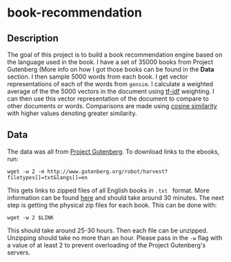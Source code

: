 # book-recommendation
## Description
The goal of this project is to build a book recommendation engine based on the language used in the book. I have a set of 35000 books from Project Gutenberg (More info on how I got those books can be found in the **Data** section. I then sample 5000 words from each book. I get vector representations of each of the words from ```gensim```. I calculate a weighted average of the the 5000 vectors in the document using [tf-idf](https://en.wikipedia.org/wiki/Tf%E2%80%93idf) weighting. I can then use this vector representation of the document to compare to other documents or words. Comparisons are made using [cosine similarity](https://en.wikipedia.org/wiki/Cosine_similarity) with higher values denoting greater similarity. 

## Data
The data was all from [Project Gutenberg](www.gutenberg.org). To download links to the ebooks, run:
```
wget -w 2 -m http://www.gutenberg.org/robot/harvest?filetypes[]=txt&langs[]=en
```
This gets links to zipped files of all English books in ```.txt ``` format. More information can be found [here](http://www.gutenberg.org/wiki/Gutenberg%3aInformation_About_Robot_Access_to_our_Pages) and should take around 30 minutes. 
The next step is getting the physical zip files for each book. This can be done with:
```
wget -w 2 $LINK
```
This should take around 25-30 hours. Then each file can be unzipped. Unzipping should take no more than an hour. Please pass in the ```-w``` flag with a value of at least 2 to prevent overloading of the Project Gutenberg's servers. 

